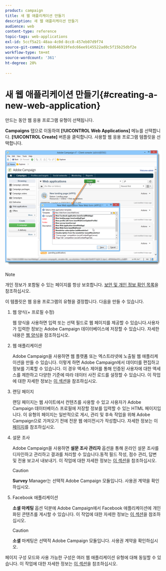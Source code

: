 ```yaml
---
product: campaign
title: 새 웹 애플리케이션 만들기
description: 새 웹 애플리케이션 만들기
audience: web
content-type: reference
topic-tags: web-applications
exl-id: 5ccf5a21-48aa-4c0d-8cc8-457eb07d9f74
source-git-commit: 98d646919fedc66ee9145522ad0c5f15b25dbf2e
workflow-type: tm+mt
source-wordcount: '361'
ht-degree: 20%

---
```


# 새 웹 애플리케이션 만들기{#creating-a-new-web-application}

만드는 동안 웹 응용 프로그램 유형이 선택됩니다.

**Campaigns** 탭으로 이동하여 **[!UICONTROL Web Applications]** 메뉴를 선택합니다. **[!UICONTROL Create]** 버튼을 클릭합니다. 사용할 웹 응용 프로그램 템플릿을 선택합니다.

![](assets/webapp_create_from_campaign.png)

>[!NOTE]
>
>개인 정보가 포함될 수 있는 페이지를 항상 보호합니다. [보안 및 개인 정보 확인 목록](https://helpx.adobe.com/campaign/kb/acc-security.html#privacy)을 참조하십시오.

이 템플릿은 웹 응용 프로그램의 유형을 결정합니다. 다음을 만들 수 있습니다.

1. 웹 양식(+ 프로필 수정)

   웹 양식을 사용하면 입력 또는 선택 필드로 웹 페이지를 제공할 수 있습니다.사용자가 입력한 정보는 Adobe Campaign 데이터베이스에 저장할 수 있습니다. 자세한 내용은 [웹 양식](../../web/using/about-web-forms.md)을 참조하십시오.

1. 웹 애플리케이션

   Adobe Campaign을 사용하면 웹 플랫폼 또는 엑스트라넷에 노출될 웹 애플리케이션을 만들 수 있습니다. 이렇게 하면 Adobe Campaign에서 데이터를 편집하고 정보를 기록할 수 있습니다. 이 경우 액세스 제어를 통해 인증된 사용자에 대한 액세스를 제한하고 다양한 기준에 따라 데이터 사전 로드를 설정할 수 있습니다. 이 작업에 대한 자세한 정보는 [이 섹션](../../web/using/about-web-applications.md)을 참조하십시오.

1. 랜딩 페이지

   랜딩 페이지는 웹 사이트에서 컨텐츠를 사용할 수 있고 사용자가 Adobe Campaign 데이터베이스 프로필에 저장할 정보를 입력할 수 있는 HTML 페이지입니다. 이 유형의 페이지는 일반적으로 게시, 관리 및 후속 작업을 위해 Adobe Campaign으로 가져오기 전에 전문 웹 에이전시가 작성합니다. 자세한 정보는 이 [페이지](../../web/using/creating-a-landing-page.md)를 참조하십시오.

1. 설문 조사

   Adobe Campaign을 사용하면 **설문 조사 관리자** 옵션을 통해 온라인 설문 조사를 디자인하고 관리하고 결과를 처리할 수 있습니다.동적 필드 작성, 점수 관리, 답변 및 전용 보고서 내보내기. 이 작업에 대한 자세한 정보는 [이 섹션](../../web/using/about-surveys.md)을 참조하십시오.

   >[!CAUTION]
   >
   >**Survey** Manager는 선택적 Adobe Campaign 모듈입니다. 사용권 계약을 확인하십시오.

1. Facebook 애플리케이션

   **소셜 마케팅** 옵션 덕분에 Adobe Campaign에서 Facebook 애플리케이션에 개인화된 콘텐츠를 게시할 수 있습니다. 이 작업에 대한 자세한 정보는 [이 섹션](../../social/using/about-social-marketing.md)을 참조하십시오.

   >[!CAUTION]
   >
   >**소셜** 마케팅은 선택적 Adobe Campaign 모듈입니다. 사용권 계약을 확인하십시오.

페이지 구성 모드와 사용 가능한 구성은 여러 웹 애플리케이션 유형에 대해 동일할 수 있습니다. 이 작업에 대한 자세한 정보는 [이 섹션](../../web/using/about-web-forms.md)을 참조하십시오.
